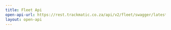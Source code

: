 ```yaml
---
title: Fleet Api
open-api-url: https://rest.trackmatic.co.za/api/v2/fleet/swagger/latest/swagger.json
layout: open-api
---
```


